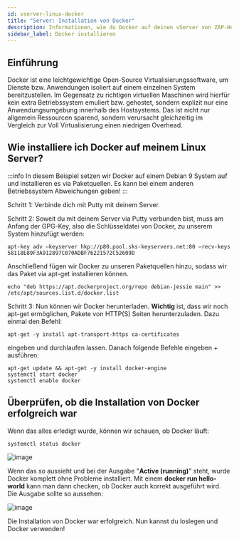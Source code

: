 ```yaml
---
id: vserver-linux-docker
title: "Server: Installation von Docker"
description: Informationen, wie du Docker auf deinen vServer von ZAP-Hosting installieren kannst - ZAP-Hosting.com Dokumentation
sidebar_label: Docker installieren
---
```


## Einführung

Docker ist eine leichtgewichtige Open-Source Virtualisierungssoftware, um Dienste bzw. Anwendungen isoliert auf einem einzelnen System bereitzustellen. Im Gegensatz zu richtigen virtuellen Maschinen wird hierfür kein extra Betriebssystem emuliert bzw. gehostet, sondern explizit nur eine Anwendungsumgebung innerhalb des Hostsystems. Das ist nicht nur allgemein Ressourcen sparend, sondern verursacht gleichzeitig im Vergleich zur Voll Virtualisierung einen niedrigen Overhead.

## Wie installiere ich Docker auf meinem Linux Server?

:::info
In diesem Beispiel setzen wir Docker auf einem Debian 9 System auf und installieren es via Paketquellen. Es kann bei einem anderen Betriebssystem Abweichungen geben!
:::

Schritt 1: Verbinde dich mit Putty mit deinem Server.

Schritt 2: Soweit du mit deinem Server via Putty verbunden bist, muss am Anfang der GPG-Key, also die Schlüsseldatei von Docker, zu unserem System hinzufügt werden:
```
apt-key adv –keyserver hkp://p80.pool.sks-keyservers.net:80 –recv-keys 58118E89F3A912897C070ADBF76221572C52609D
```

Anschließend fügen wir Docker zu unseren Paketquellen hinzu, sodass wir das Paket via apt-get installieren können.
```
echo "deb https://apt.dockerproject.org/repo debian-jessie main" >> /etc/apt/sources.list.d/docker.list 
```

Schritt 3: Nun können wir Docker herunterladen. 
**Wichtig** ist, dass wir noch apt-get ermöglichen, Pakete von HTTP(S) Seiten herunterzuladen. 
Dazu einmal den Befehl: 
```
apt-get -y install apt-transport-https ca-certificates 
```
eingeben und durchlaufen lassen. Danach folgende Befehle eingeben + ausführen: 
```
apt-get update && apt-get -y install docker-engine
systemctl start docker
systemctl enable docker
```

## Überprüfen, ob die Installation von Docker erfolgreich war

Wenn das alles erledigt wurde, können wir schauen, ob Docker läuft: 
```
systemctl status docker 
```


![image](https://user-images.githubusercontent.com/13604413/172061231-1bbde11c-85b9-47a7-9f88-44e31144d1c8.png)


Wenn das so aussieht und bei der Ausgabe "**Active (running)**" steht, wurde Docker komplett ohne Probleme installiert. 
Mit einem **docker run hello-world** kann man dann checken, ob Docker auch korrekt ausgeführt wird.
Die Ausgabe sollte so aussehen:

![image](https://user-images.githubusercontent.com/13604413/172061244-6834dae0-f14a-43ad-85d6-b5bf74ea89f8.png)


Die Installation von Docker war erfolgreich. Nun kannst du loslegen und Docker verwenden!
